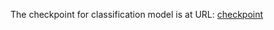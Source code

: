 The checkpoint for classification model is at URL: [checkpoint](https://stdntpartners-my.sharepoint.com/:f:/g/personal/manan_chawla_studentambassadors_com/EnG9hkedn0tHq1FBNODH4f4Bou9Ll1CKtxMrOz2luX_08g?e=q0XB9j)

